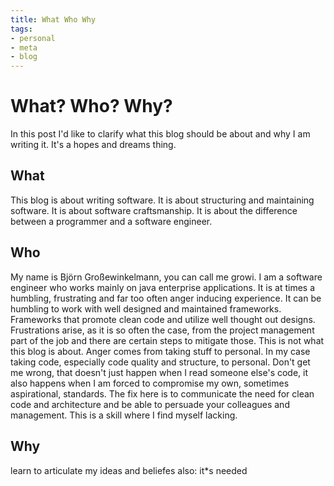 ```yaml
---
title: What Who Why
tags:
- personal
- meta
- blog
---
```

# What? Who? Why?
In this post I'd like to clarify what this blog should be about and why I am writing it. It's a hopes and dreams thing.

## What
This blog is about writing software. It is about structuring and maintaining software. It is about software craftsmanship. It is about the difference between a programmer and a software engineer.

## Who 
My name is Björn Großewinkelmann, you can call me growi. I am a software engineer who works mainly on java enterprise applications. It is at times a humbling, frustrating and far too often anger inducing experience. 
It can be humbling to work with well designed and maintained frameworks. Frameworks that promote clean code and utilize well thought out designs.
Frustrations arise, as it is so often the case, from the project management part of the job and there are certain steps to mitigate those. This is not what this blog is about.
Anger comes from taking stuff to personal. In my case taking code, especially code quality and structure, to personal. Don't get me wrong, that doesn't just happen when I read someone else's code, it also happens when I am forced to compromise my own, sometimes aspirational, standards. The fix here is to communicate the need for clean code and architecture and be able to persuade your colleagues and management. This is a skill where I find myself lacking.

## Why

learn to articulate my ideas and beliefes
also: it*s needed
<!--stackedit_data:
eyJoaXN0b3J5IjpbLTE5NDAyMjg2MDksLTMzNjA5ODc4NSwxOT
gzODM1NDI1LC0yMDA5Mjk3MDM3LC0xNTg0OTYxMTQ3LC00NDQ2
OTk5MTQsMTQ4MTY4OTEwMywtNjEwMzczNDc4LC0xMDk5ODQzOT
IsLTU1MTI1MjAyMCwxOTYzNjUzMTk0LDEyNTExNDE0NjcsMTEw
MTQ0NTEzNCwtMTY4OTU4NDQ5NywtMTczNzcxMjc1MSwtNTc0Nj
UzNjgsMTkzNjc1NTQ0OSwtNTAwNDc0MjM2XX0=
-->